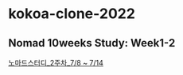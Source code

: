 # kokoa-clone-2022

## Nomad 10weeks Study: Week1-2

[노마드스터디\_2주차\_7/8 ~ 7/14](/weekly-review/kokoa-week2.md)
